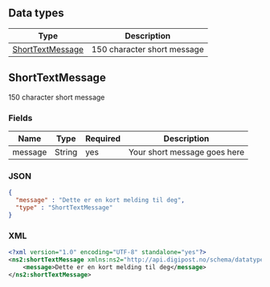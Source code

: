 ## Data types

|Type|Description|
|----|-----------|
|[ShortTextMessage](#shorttextmessage)|150 character short message|

## ShortTextMessage

150 character short message

### Fields

|Name|Type|Required|Description|
|----|----|--------|-----------|
|message|String|yes|Your short message goes here|

### JSON

```json
{
  "message" : "Dette er en kort melding til deg",
  "type" : "ShortTextMessage"
}
```

### XML

```xml
<?xml version="1.0" encoding="UTF-8" standalone="yes"?>
<ns2:shortTextMessage xmlns:ns2="http://api.digipost.no/schema/datatypes">
    <message>Dette er en kort melding til deg</message>
</ns2:shortTextMessage>
```
